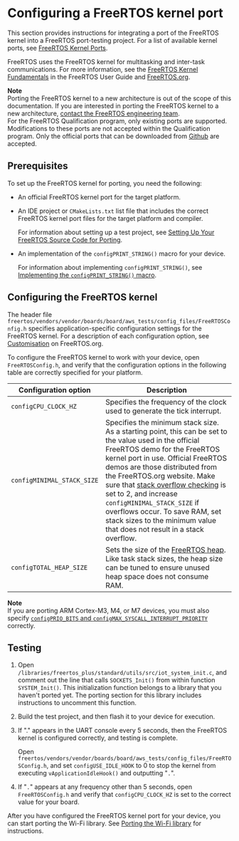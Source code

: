 # Configuring a FreeRTOS kernel port<a name="afr-porting-kernel"></a>

This section provides instructions for integrating a port of the FreeRTOS kernel into a FreeRTOS port\-testing project\. For a list of available kernel ports, see [FreeRTOS Kernel Ports](https://freertos.org/RTOS_ports.html)\.

FreeRTOS uses the FreeRTOS kernel for multitasking and inter\-task communications\. For more information, see the [FreeRTOS Kernel Fundamentals](https://docs.aws.amazon.com/freertos/latest/userguide/dev-guide-freertos-kernel.html) in the FreeRTOS User Guide and [FreeRTOS\.org](https://freertos.org/index.html)\. 

**Note**  
Porting the FreeRTOS kernel to a new architecture is out of the scope of this documentation\. If you are interested in porting the FreeRTOS kernel to a new architecture, [contact the FreeRTOS engineering team](https://freertos.org/RTOS-contact-and-support.html)\.  
For the FreeRTOS Qualification program, only existing ports are supported\. Modifications to these ports are not accepted within the Qualification program\. Only the official ports that can be downloaded from [Github](https://github.com/aws/amazon-freertos) are accepted\.

## Prerequisites<a name="porting-prereqs-kernel"></a>

To set up the FreeRTOS kernel for porting, you need the following:
+ An official FreeRTOS kernel port for the target platform\.
+ An IDE project or `CMakeLists.txt` list file that includes the correct FreeRTOS kernel port files for the target platform and compiler\.

  For information about setting up a test project, see [Setting Up Your FreeRTOS Source Code for Porting](porting-set-up-project.md)\.
+ An implementation of the `configPRINT_STRING()` macro for your device\.

  For information about implementing `configPRINT_STRING()`, see [Implementing the `configPRINT_STRING()` macro](afr-porting-config.md)\.

## Configuring the FreeRTOS kernel<a name="porting-steps-kernel"></a>

The header file `freertos/vendors/vendor/boards/board/aws_tests/config_files/FreeRTOSConfig.h` specifies application\-specific configuration settings for the FreeRTOS kernel\. For a description of each configuration option, see [Customisation](https://freertos.org/a00110.html) on FreeRTOS\.org\.

To configure the FreeRTOS kernel to work with your device, open `FreeRTOSConfig.h`, and verify that the configuration options in the following table are correctly specified for your platform\.


| Configuration option | Description | 
| --- | --- | 
|  `configCPU_CLOCK_HZ`  |  Specifies the frequency of the clock used to generate the tick interrupt\.  | 
|  `configMINIMAL_STACK_SIZE`  |  Specifies the minimum stack size\. As a starting point, this can be set to the value used in the official FreeRTOS demo for the FreeRTOS kernel port in use\. Official FreeRTOS demos are those distributed from the FreeRTOS\.org website\. Make sure that [stack overflow checking](https://www.freertos.org/Stacks-and-stack-overflow-checking.html) is set to 2, and increase `configMINIMAL_STACK_SIZE` if overflows occur\. To save RAM, set stack sizes to the minimum value that does not result in a stack overflow\.  | 
|  `configTOTAL_HEAP_SIZE`  |  Sets the size of the [FreeRTOS heap](https://www.freertos.org/a00111.html)\. Like task stack sizes, the heap size can be tuned to ensure unused heap space does not consume RAM\.  | 

**Note**  
If you are porting ARM Cortex\-M3, M4, or M7 devices, you must also specify [`configPRIO_BITS` and `configMAX_SYSCALL_INTERRUPT_PRIORITY`](https://www.freertos.org/RTOS-Cortex-M3-M4.html) correctly\.

## Testing<a name="porting-testing-kernel"></a>

1. Open `/libraries/freertos_plus/standard/utils/src/iot_system_init.c`, and comment out the line that calls `SOCKETS_Init()` from within function `SYSTEM_Init()`\. This initialization function belongs to a library that you haven't ported yet\. The porting section for this library includes instructions to uncomment this function\.

1. Build the test project, and then flash it to your device for execution\.

1. If "\." appears in the UART console every 5 seconds, then the FreeRTOS kernel is configured correctly, and testing is complete\.

   Open `freertos/vendors/vendor/boards/board/aws_tests/config_files/FreeRTOSConfig.h`, and set `configUSE_IDLE_HOOK` to 0 to stop the kernel from executing `vApplicationIdleHook()` and outputting "`.`"\.

1. If "`.`" appears at any frequency other than 5 seconds, open `FreeRTOSConfig.h` and verify that `configCPU_CLOCK_HZ` is set to the correct value for your board\.

After you have configured the FreeRTOS kernel port for your device, you can start porting the Wi\-Fi library\. See [Porting the Wi\-Fi library](afr-porting-wifi.md) for instructions\.